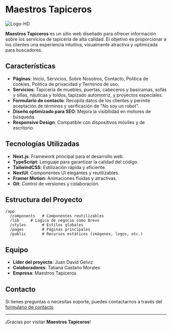 # Maestros Tapiceros

 ![Logo-HD](https://github.com/user-attachments/assets/98385df5-a24a-465c-904a-2bf08ebeef01)
<!-- Cambia la ruta si tienes un logo -->

**Maestros Tapiceros** es un sitio web diseñado para ofrecer información sobre los servicios de tapicería de alta calidad. El objetivo es proporcionar a los clientes una experiencia intuitiva, visualmente atractiva y optimizada para buscadores.

## Características

- **Páginas**: Inicio, Servicios, Sobre Nosotros, Contacto, Politica de cookies, Politica de privacidad y Terminos de uso.
- **Servicios**: Tapicería de muebles, puertas, cabeceros y basicamas, sofás y sillas, náuticas y toldos, tapizado automotriz, y proyectos especiales.
- **Formulario de contacto**: Recopila datos de los clientes y permite aceptación de términos y verificación de "No soy un robot".
- **Diseño optimizado para SEO**: Mejora la visibilidad en motores de búsqueda.
- **Responsive Design**: Compatible con dispositivos móviles y de escritorio.

## Tecnologías Utilizadas

- **Next.js**: Framework principal para el desarrollo web.
- **TypeScript**: Lenguaje para garantizar la calidad del código.
- **TailwindCSS**: Estilización rápida y eficiente.
- **NextUI**: Componentes UI elegantes y reutilizables.
- **Framer Motion**: Animaciones fluidas y atractivas.
- **Git**: Control de versiones y colaboración.


## Estructura del Proyecto

```
/app
  /components   # Componentes reutilizables
  /lib     # Lógica de negocio como Brevo
  /styles       # Estilos globales
  /pages        # Páginas principales
  /public       # Recursos estáticos (imágenes, logos, etc.)
```

## Equipo

- **Líder del proyecto**: Juan David Gelviz 
- **Colaboradores**: Tatiana Castaño Morales
- **Empresa**: Maestros Tapiceros

## Contacto

Si tienes preguntas o necesitas soporte, puedes contactarnos a través del [formulario de contacto](https://maestros-tapiceros.vercel.app/contacto).

---

¡Gracias por visitar **Maestros Tapiceros**!
